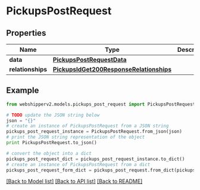 # PickupsPostRequest


## Properties
Name | Type | Description | Notes
------------ | ------------- | ------------- | -------------
**data** | [**PickupsPostRequestData**](PickupsPostRequestData.md) |  | [optional] 
**relationships** | [**PickupsIdGet200ResponseRelationships**](PickupsIdGet200ResponseRelationships.md) |  | [optional] 

## Example

```python
from webshipperv2.models.pickups_post_request import PickupsPostRequest

# TODO update the JSON string below
json = "{}"
# create an instance of PickupsPostRequest from a JSON string
pickups_post_request_instance = PickupsPostRequest.from_json(json)
# print the JSON string representation of the object
print PickupsPostRequest.to_json()

# convert the object into a dict
pickups_post_request_dict = pickups_post_request_instance.to_dict()
# create an instance of PickupsPostRequest from a dict
pickups_post_request_form_dict = pickups_post_request.from_dict(pickups_post_request_dict)
```
[[Back to Model list]](../README.md#documentation-for-models) [[Back to API list]](../README.md#documentation-for-api-endpoints) [[Back to README]](../README.md)


